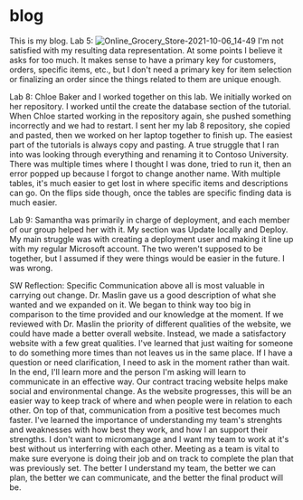 # blog
This is my blog.
Lab 5:
![Online_Grocery_Store-2021-10-06_14-49](https://user-images.githubusercontent.com/89943052/136273219-ba684721-0e59-4c40-9e23-2b560cfddb22.png)
I'm not satisfied with my resulting data representation. At some points I believe it asks for too much. It makes sense to have a primary key for customers, orders, specific items, etc., but I don't need a primary key for item selection or finalizing an order since the things related to them are unique enough.

Lab 8: Chloe Baker and I worked together on this lab. We initially worked on her repository. I worked until the create the database section of the tutorial. When Chloe started working in the repository again, she pushed something incorrectly and we had to restart. I sent her my lab 8 repository, she copied and pasted, then we worked on her laptop together to finish up. The easiest part of the tutorials is always copy and pasting. A true struggle that I ran into was looking through everything and renaming it to Contoso University. There was multiple times where I thought I was done, tried to run it, then an error popped up because I forgot to change another name. With multiple tables, it's much easier to get lost in where specific items and descriptions can go. On the flips side though, once the tables are specific finding data is much easier.

Lab 9: Samantha was primarily in charge of deployment, and each member of our group helped her with it. My section was Update locally and Deploy. My main struggle was with creating a deployment user and making it line up with my regular Microsoft account. The two weren't supposed to be together, but I assumed if they were things would be easier in the future. I was wrong. 


SW Reflection:
Specific Communication above all is most valuable in carrying out change. Dr. Maslin gave us a good description of what she wanted and we expanded on it. We began to think way too big in comparison to the time provided and our knowledge at the moment. If we reviewed with Dr. Maslin the priority of different qualities of the website, we could have made a better overall website. Instead, we made a satisfactory website with a few great qualities. I've learned that just waiting for someone to do something more times than not leaves us in the same place. If I have a question or need clarification, I need to ask in the moment rather than wait. In the end, I'll learn more and the person I'm asking will learn to communicate in an effective way. Our contract tracing website helps make social and environmental change. As the website progresses, this will be an easier way to keep track of where and when people were in relation to each other. On top of that, communication from a positive test becomes much faster. I've learned the importance of understanding my team's strenghts and weaknesses with how best they work, and how I an support their strengths. I don't want to micromangage and I want my team to work at it's best without us interferring with each other. Meeting as a team is vital to make sure everyone is doing their job and on track to complete the plan that was previously set. The better I understand my team, the better we can plan, the better we can communicate, and the better the final product will be. 
